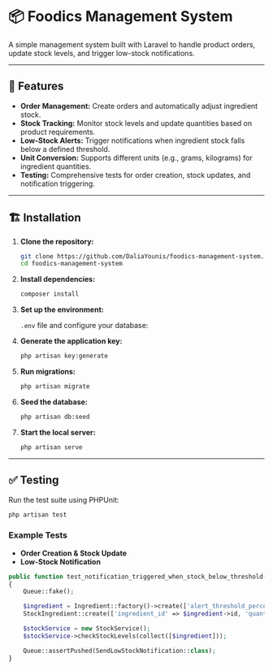 # 📦 Foodics Management System

A simple management system built with Laravel to handle product orders, update stock levels, and trigger low-stock notifications.

---

## 🚀 Features

- **Order Management:** Create orders and automatically adjust ingredient stock.
- **Stock Tracking:** Monitor stock levels and update quantities based on product requirements.
- **Low-Stock Alerts:** Trigger notifications when ingredient stock falls below a defined threshold.
- **Unit Conversion:** Supports different units (e.g., grams, kilograms) for ingredient quantities.
- **Testing:** Comprehensive tests for order creation, stock updates, and notification triggering.

---

## 🏗️ Installation

1. **Clone the repository:**

   ```bash
   git clone https://github.com/DaliaYounis/foodics-management-system.git
   cd foodics-management-system
   ```

2. **Install dependencies:**

   ```bash
   composer install
   ```

3. **Set up the environment:**

   `.env` file and configure your database:


4. **Generate the application key:**

   ```bash
   php artisan key:generate
   ```

5. **Run migrations:**

   ```bash
   php artisan migrate
   ```

6. **Seed the database:**

   ```bash
   php artisan db:seed
   ```

7. **Start the local server:**

   ```bash
   php artisan serve
   ```


---

## ✅ Testing

Run the test suite using PHPUnit:

```bash
php artisan test
```

### Example Tests

- **Order Creation & Stock Update**
- **Low-Stock Notification**

```php
public function test_notification_triggered_when_stock_below_threshold()
{
    Queue::fake();

    $ingredient = Ingredient::factory()->create(['alert_threshold_percentage' => 50]);
    StockIngredient::create(['ingredient_id' => $ingredient->id, 'quantity' => 0.4, 'unit_id' => 2, 'merchant_id' => 1]);

    $stockService = new StockService();
    $stockService->checkStockLevels(collect([$ingredient]));

    Queue::assertPushed(SendLowStockNotification::class);
}
```






